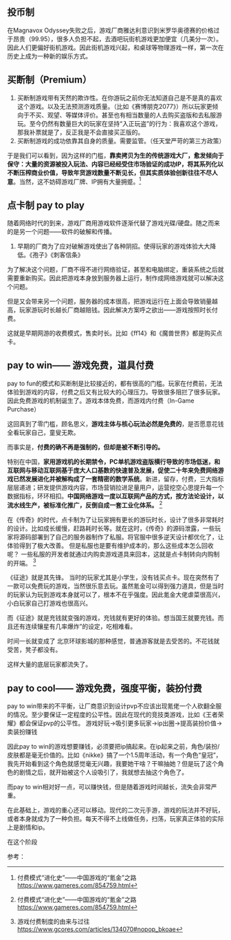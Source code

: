 

## 投币制
在Magnavox Odyssey失败之后，游戏厂商雅达利意识到米罗华奥德赛的价格过于昂贵（99.95），很多人负担不起，去酒吧玩街机游戏更加便宜（几美分一次）。因此人们更偏好街机游戏。因此街机游戏兴起，和桌球等物理游戏一样，第一次在历史上成为一种新的娱乐方式。



## 买断制（Premium）

1.  买断制游戏带有天然的欺诈性。在你游玩之前你无法知道自己是不是真的喜欢这个游戏。以及无法预测游戏质量。（比如《赛博朋克2077》）所以玩家更倾向于不买、观望、等媒体评价。甚至也有相当数量的人去购买盗版和去私服游玩。至今仍然有数量巨大的玩家在坚持“入正玩盗”的行为：我喜欢这个游戏，那我补票就是了，反正我是不会直接买正版的。
2. 买断制游戏的成功依靠其自身的质量。需要监管。（任天堂严苛的第三方政策）



  
于是我们可以看到，因为这样的门槛，**靠卖拷贝为生的传统游戏大厂，愈发倾向于保守：大量的资源被投入玩法、内容已经经受住市场验证的成功IP，将其系列化以不断压榨商业价值，导致年货游戏数量不断见长，但其实质体验创新往往不尽人意**。当然，这不妨碍游戏厂牌、IP拥有大量拥蹙。[^1]


## 点卡制   pay to play

随着网络时代的到来，游戏厂商用游戏软件逐渐代替了游戏光碟/硬盘。随之而来的是另一个问题——软件的破解和传播。

1. 早期的厂商为了应对破解游戏使出了各种阴招。使得玩家的游戏体验大大降低。《孢子》《刺客信条》


为了解决这个问题，厂商不得不进行网络验证，甚至和电脑绑定，重装系统之后就需要重新购买。因此把游戏本身放到服务器上运行，制作成网络游戏就可以解决这个问题。

但是又会带来另一个问题，服务器的成本很高，把游戏运行在上面会导致销量越高，玩家游玩时长越长厂商越赔钱。因此解决方案呼之欲出——游戏按照时长付费。

这就是早期网游的收费模式，售卖时长。比如《ff14》和《魔兽世界》都是购买点卡。




## pay to win—— 游戏免费，道具付费

pay to fun的模式和买断制是比较接近的，都有很高的门槛。玩家在付费前，无法体验到游戏的内容，付费之后又有比较大的心理压力。导致很多阻拦了很多玩家。
因此免费游戏的机制诞生了。游戏本体免费，而游戏内付费（In-Game Purchase）



这回真到了零门槛，顾名思义，**游戏主体与核心玩法必然是免费的**，是否愿意花钱全看玩家自己，童叟无欺。  
  
而事实是，**付费的确不再是强制的，但却是被不断引导的。**  
  
特别在中国，**家用游戏机的长期禁令，PC单机游戏盗版横行导致的市场低迷，和互联网与移动互联网基于庞大人口基数的快速普及发展，促使二十年来免费网络游戏已然发展进化并被解构成了一套精密的数学系统**。新进，留存，付费，三大指标层层递进；研发提供游戏内容，市场营销拉进足量用户，运营挖空心思提升每一个数据指标，环环相扣。**中国网络游戏一度以互联网产品的方式，按方法论设计，以流水线生产，被标准化推广，反倒自成一套工业化体系。**   [^1]



在《传奇》的时代，点卡制为了让玩家拥有更长的游玩时长，设计了很多非常耗时的设计。比如成长缓慢，赶路耗时长等。就在这时，《传奇》的源码泄露，一些玩家将源码部署到了自己的服务器制作了私服。将官服中很多逆天设计都优化了，让体验得到了极大改善。
但是私服也是要有维护成本的，那么这些成本怎么回收呢？ 一些私服的开发者就通过内购卖游戏道具来回本，这就是点卡制转向内购制的开端。 [^2]


《征途》就是其先锋。
当时的玩家尤其是小学生，没有钱买点卡。现在突然有了一款可以免费玩的游戏，当然很乐意去玩。虽然氪金可以得到强力道具，但是当时的玩家认为玩到游戏本身就可以了，根本不在乎强度。因此氪金大佬虐菜很高兴，小白玩家自己打游戏也很高兴。

而《征途》就是充钱就变强的游戏，充钱就有更好的体验。想当国王就要充钱。而且还有连续镶星有几率爆炸”的设定，吃相难看。

时间一长就变成了 北京环球影城的那种感觉，普通游客就是去受苦的。不花钱就受苦，凳子都没有。

这样大量的底层玩家都流失了。






## pay to cool—— 游戏免费，强度平衡，装扮付费

pay to win带来的不平衡，让厂商意识到设计pvp不应该出现氪佬一个人砍翻全服的情况。至少要保证一定程度的公平性。因此在现代的竞技类游戏，比如《王者荣耀》都会保证pvp的公平性。
游戏好玩->吸引更多玩家->ip出圈->提高装扮价值->卖装扮赚钱

因此pay to win的游戏想要赚钱，必须要把ip搞起来。在ip起来之前，角色/装扮/皮肤都是毫无价值的。比如《nikke》搞了一个1.5周年活动，有一个角色“皇冠”，我先开始看到这个角色就感觉毫无兴趣，我要她干啥？干嘛抽她？但是玩了这个角色的剧情之后，就开始被这个人设吸引了，我就想去抽这个角色了。


而pay to win相对好一点，可以赚快钱，但是随着游戏时间越长，流失会非常严重。




在此基础上，游戏的重心还可以移动。现代的二次元手游，游戏的玩法并不好玩，或者本身就成为了一种负担。每天不得不上线做任务，扫荡，玩家真正体验的实际上是剧情和ip。



在这个阶段






参考：
[^1]:  付费模式“进化史”——中国游戏的“氪金”之路    https://www.gameres.com/854759.html

[^2]: 游戏付费制度的由来与过往    https://www.gcores.com/articles/134070#nopop_bkoae


